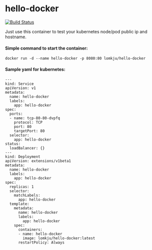 
# hello-docker
[![Build Status](https://travis-ci.org/lomkju/hello-docker.svg?branch=master)](https://travis-ci.org/lomkju/hello-docker)

Just use this container to test your kubernetes node/pod public ip and hostname.

#### Simple command to start the container:

    docker run -d --name hello-docker -p 8080:80 lomkju/hello-docker
  
#### Sample yaml for kubernetes:

    ---
    kind: Service
    apiVersion: v1
    metadata:
      name: hello-docker
      labels:
        app: hello-docker
    spec:
      ports:
      - name: tcp-80-80-dvpfq
        protocol: TCP
        port: 80
        targetPort: 80
      selector:
        app: hello-docker
    status:
      loadBalancer: {}
    ---
    kind: Deployment
    apiVersion: extensions/v1beta1
    metadata:
      name: hello-docker
      labels:
        app: hello-docker
    spec:
      replicas: 1
      selector:
        matchLabels:
          app: hello-docker
      template:
        metadata:
          name: hello-docker
          labels:
            app: hello-docker
        spec:
          containers:
          - name: hello-docker
            image: lomkju/hello-docker:latest
          restartPolicy: Always
